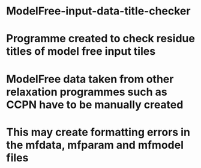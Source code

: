 # ModelFree-input-data-title-checker
# Programme created to check residue titles of model free input tiles 
# ModelFree data taken from other relaxation programmes such as CCPN have to be manually created
# This may create formatting errors in the mfdata, mfparam and mfmodel files
